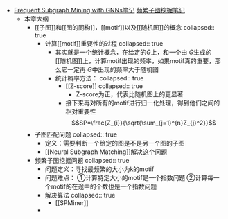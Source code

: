 - [Frequent Subgraph Mining with GNNs笔记](https://blog.csdn.net/PolarisRisingWar/article/details/119107608)
  [频繁子图挖掘笔记](https://zhang-each.github.io/2021/07/21/gml10/)
	- 本章大纲
		- [[子图]]和[[图的同构]]，[[motif]]以及[[随机图]]的概念
		  collapsed:: true
			- 计算[[motif]]重要性的过程
			  collapsed:: true
				- 其实就是一个统计概念，在给定的$G$上，和一个由 $G$生成的[[随机图]]上，计算motif出现的频率，如果motif真的重要，那么它一定再 $G$中出现的频率大于随机图
				- 统计概率方法：
				  collapsed:: true
					- [[Z-score]]
					  collapsed:: true
						- Z-score为正，代表比随机图上的更显著
					- 接下来再对所有的motif进行归一化处理，得到他们之间的相对重要性 $$SP=\frac{Z_{i}}{\sqrt{\sum_{j=1}^{n}Z_{j}^2}}$$
		- 子图匹配问题
		  collapsed:: true
			- 定义：需要判断一个给定的图是不是另一个图的子图
			- [[Neural Subgraph Matching]]解决这个问题
		- 频繁子图挖掘问题
		  collapsed:: true
			- 问题定义：寻找最频繁的大小为k的motif
			- 问题难点：
			  ①计算特定大小的motif是一个指数问题
			  ②计算每一个motif的在途中的个数也是一个指数问题
			- 解决算法
			  collapsed:: true
				- [[SPMiner]]
			-